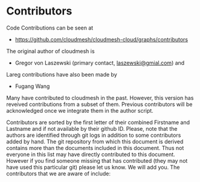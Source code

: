 # Contributors

Code Contributions can be seen at

* <https://github.com/cloudmesh/cloudmesh-cloud/graphs/contributors>

The original author of cloudmesh is 

* Gregor von Laszewski (primary contact, laszewski@gmial.com) and

Lareg contributions have also been made by  

* Fugang Wang


Many have contributed to cloudmesh in the past.  However, this version has
reveived contributions from a subset of them. Previous contributors will be
acknowledged once we integrate them in the author script.

Contributors are sorted by the first letter of their combined Firstname and
Lastname and if not available by their github ID.  Please, note that the
authors are identified through git logs in addition to some contributors added
by hand. The git repository from which this document is derived contains more
than the documents included in this document. Thus not everyone in this list
may have directly contributed to this document. However if you find someone
missing that has contributed (they may not have used this particular git)
please let us know. We will add you.  The contributors that we are aware of
include:
 






